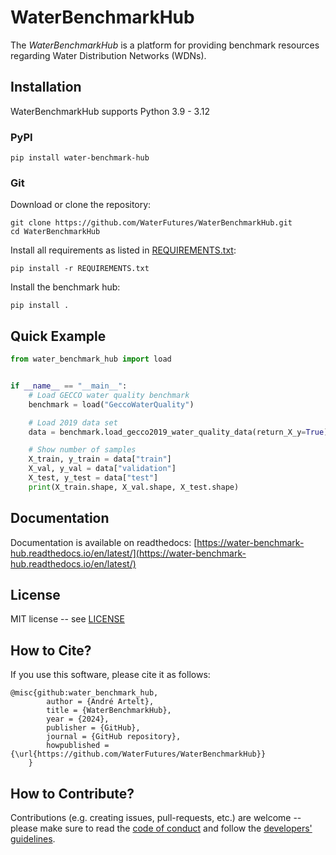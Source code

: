 # WaterBenchmarkHub

The *WaterBenchmarkHub* is a platform for providing benchmark resources regarding Water Distribution Networks (WDNs).

## Installation

WaterBenchmarkHub supports Python 3.9 - 3.12

### PyPI

```
pip install water-benchmark-hub
```

### Git
Download or clone the repository:
```
git clone https://github.com/WaterFutures/WaterBenchmarkHub.git
cd WaterBenchmarkHub
```

Install all requirements as listed in [REQUIREMENTS.txt](REQUIREMENTS.txt):
```
pip install -r REQUIREMENTS.txt
```

Install the benchmark hub:
```
pip install .
```

## Quick Example

```python
from water_benchmark_hub import load


if __name__ == "__main__":
    # Load GECCO water quality benchmark
    benchmark = load("GeccoWaterQuality")

    # Load 2019 data set
    data = benchmark.load_gecco2019_water_quality_data(return_X_y=True)

    # Show number of samples
    X_train, y_train = data["train"]
    X_val, y_val = data["validation"]
    X_test, y_test = data["test"]
    print(X_train.shape, X_val.shape, X_test.shape)
```

## Documentation

Documentation is available on readthedocs:
[https://water-benchmark-hub.readthedocs.io/en/latest/](https://water-benchmark-hub.readthedocs.io/en/latest/)

## License

MIT license -- see [LICENSE](LICENSE)

## How to Cite?

If you use this software, please cite it as follows:

```
@misc{github:water_benchmark_hub,
        author = {André Artelt},
        title = {WaterBenchmarkHub},
        year = {2024},
        publisher = {GitHub},
        journal = {GitHub repository},
        howpublished = {\url{https://github.com/WaterFutures/WaterBenchmarkHub}}
    }
```

## How to Contribute?

Contributions (e.g. creating issues, pull-requests, etc.) are welcome -- please make sure to read the
[code of conduct](CODE_OF_CONDUCT.md) and follow the [developers' guidelines](DEVELOPERS.md).
